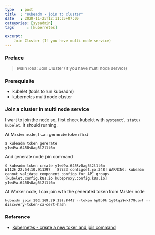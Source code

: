 ```yaml
---
type   : post
title  : "Kubeadm - join to cluster"
date   : 2020-11-25T12:11:35+07:00
categories: [sysadmin]
tags      : [kubernetes]

excerpt:
    Join Cluster (If you have multi node service)
---
```


### Preface
>Main idea: Join Cluster (If you have multi node service)

### Prerequisite
- kubelet (tools to run kubeadm)
- kubernetes multi node cluster

### Join a cluster in multi node service
I want to join the node so, first check kubelet with ```systemctl status kubelet```. It should running.

At Master node, I can generate token first

    $ kubeadm token generate
    y1wd9w.6458v0ag5l2l1t6m

And generate node join command

    $ kubeadm token create y1wd9w.6458v0ag5l2l1t6m
    W1126 22:54:10.911297   87533 configset.go:348] WARNING: kubeadm cannot validate component configs for API groups [kubelet.config.k8s.io kubeproxy.config.k8s.io]
    y1wd9w.6458v0ag5l2l1t6m

At Worker node, I can join with the generated token from Master node

    kubeadm join 192.168.39.153:8443 --token hp9b0k.1g9tqz8vkf78ucwf --discovery-token-ca-cert-hash

### Reference
- [Kubernetes - create a new token and join command](https://monowar-mukul.medium.com/kubernetes-create-a-new-token-and-join-command-to-rejoin-add-worker-node-74bbe8774808)
